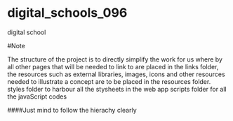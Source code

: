 # digital_schools_096
digital school

#Note

The structure of the project is to directly simplify the work for us where by all 
other pages that will be needed to link to are placed in the links folder,
the resources such as external libraries, images, icons and other resources needed to illustrate 
a concept are to be placed in the resources folder.
styles folder to harbour all the stysheets in the web app
scripts folder for all the javaScript codes

####Just mind to follow the hierachy clearly
